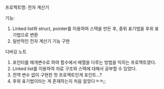 프로젝트명: 전자 계산기

기능:
  1. Linked list와 struct, pointer를 이용하여 스택을 만든 후, 중위 표기법을 후위 표기법으로 변환
  2. 일반적인 전자 계산기 기능 구현
  
디버깅 노트
  1. 포인터를 매개변수로 하여 함수에서 배열을 다루는 방법을 익히는 프로젝트였다.
  2. Linked list를 이용하여 자료 구조와 스택에 대해서 공부할 수 있었다.
  3. 전역 변수 없이 구현한 첫 프로젝트인게 포인트...?
  4. 후위 표기법이라는 게 존재하는지 처음 알았다ㅋㅋ;;

